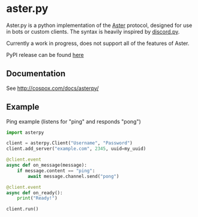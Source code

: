 # aster.py

Aster.py is a python implementation of the [Aster](https://github.com/Jachdich/aster-server) protocol, designed for use in bots or custom clients. The syntax is heavily inspired by [discord.py](https://github.com/Rapptz/discord.py).

Currently a work in progress, does not support all of the features of Aster.

PyPI release can be found [here](https://pypi.org/project/asterpy/)


## Documentation

See http://cospox.com/docs/asterpy/

## Example

Ping example (listens for "ping" and responds "pong")
```py
import asterpy

client = asterpy.Client("Username", "Password")
client.add_server("example.com", 2345, uuid=my_uuid)

@client.event
async def on_message(message):
    if message.content == "ping":
        await message.channel.send("pong")

@client.event
async def on_ready():
    print("Ready!")

client.run()
```
